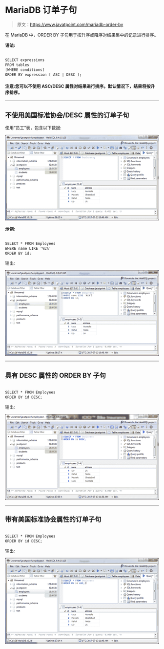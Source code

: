 # MariaDB 订单子句

> 原文：<https://www.javatpoint.com/mariadb-order-by>

在 MariaDB 中，ORDER BY 子句用于按升序或降序对结果集中的记录进行排序。

**语法:**

```

SELECT expressions
FROM tables
[WHERE conditions]
ORDER BY expression [ ASC | DESC ]; 

```

#### 注意:您可以不使用 ASC/DESC 属性对结果进行排序。默认情况下，结果将按升序排序。

* * *

## 不使用美国标准协会/DESC 属性的订单子句

使用“员工”表，包含以下数据:

![Mariadb Order by clause 1](img/6add9d7642ce5f4c70a1c08975a9f429.png)

**示例:**

```

SELECT * FROM Employees
WHERE name LIKE '%L%'
ORDER BY id; 

```

输出:

![Mariadb Order by clause 2](img/4dba087b1a6146ec49a2338ecee48a53.png)

* * *

## 具有 DESC 属性的 ORDER BY 子句

```

SELECT * FROM Employees
ORDER BY id DESC; 

```

输出:

![Mariadb Order by clause 3](img/1de08007e0a3685cdd7d6d98e6f928c4.png)

* * *

## 带有美国标准协会属性的订单子句

```

SELECT * FROM Employees
ORDER BY id DESC; 

```

输出:

![Mariadb Order by clause 4](img/eaccf7f8ca71099a7a2aff60faaaa058.png)